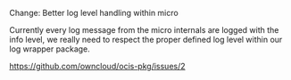 Change: Better log level handling within micro

Currently every log message from the micro internals are logged with the info
level, we really need to respect the proper defined log level within our log
wrapper package.

https://github.com/owncloud/ocis-pkg/issues/2
